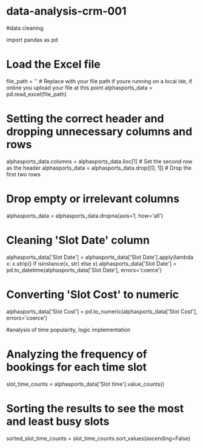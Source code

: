 # data-analysis-crm-001


#data cleaning 

import pandas as pd

# Load the Excel file
file_path = ''  # Replace with your file path if youre running on a local ide, if online you upload your file at this point 
alphasports_data = pd.read_excel(file_path)

# Setting the correct header and dropping unnecessary columns and rows
alphasports_data.columns = alphasports_data.iloc[1]  # Set the second row as the header
alphasports_data = alphasports_data.drop([0, 1])  # Drop the first two rows

# Drop empty or irrelevant columns
alphasports_data = alphasports_data.dropna(axis=1, how='all')

# Cleaning 'Slot Date' column
alphasports_data['Slot Date'] = alphasports_data['Slot Date'].apply(lambda x: x.strip() if isinstance(x, str) else x)
alphasports_data['Slot Date'] = pd.to_datetime(alphasports_data['Slot Date'], errors='coerce')

# Converting 'Slot Cost' to numeric
alphasports_data['Slot Cost'] = pd.to_numeric(alphasports_data['Slot Cost'], errors='coerce')



#analysis of time popularity, logic implementation 



# Analyzing the frequency of bookings for each time slot
slot_time_counts = alphasports_data['Slot time'].value_counts()

# Sorting the results to see the most and least busy slots
sorted_slot_time_counts = slot_time_counts.sort_values(ascending=False)




